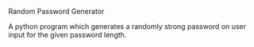 Random Password Generator

A python program which generates a randomly strong password on user input for the given password length.